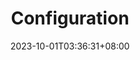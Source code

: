 ---
weight: 003
title: "Configuration"
description: "CAE Crew Management Configure module"
icon: "article"
date: "2023-10-01T03:36:31+08:00"
lastmod: "2023-10-01T03:36:31+08:00"
draft: true
toc: true
---
